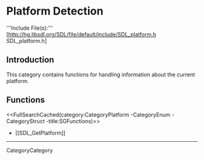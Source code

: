 
# Platform Detection

'''Include File(s):'''  [http://hg.libsdl.org/SDL/file/default/include/SDL_platform.h SDL_platform.h]


## Introduction
This category contains functions for handling information about the current platform. 


<!-- #Remove this line and the ## below to use this markup if it becomes relevant to this category -->
<!-- #== Enumerations == -->
<!-- #<<FullSearchCached(category:CategoryEnum CategoryPlatform -title:SGEnumerations)>> -->

<!-- #== Structures == -->
<!-- #<<FullSearchCached(category:CategoryStruct CategoryPlatform -title:SGStructures)>> -->

## Functions
<<FullSearchCached(category:CategoryPlatform -CategoryEnum -CategoryStruct -title:SGFunctions)>>

<!-- BEGIN CATEGORY LIST -->
* [[SDL_GetPlatform]]
<!-- END CATEGORY LIST -->
----
CategoryCategory
